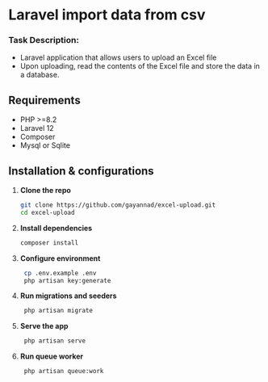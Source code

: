 # Laravel import data from csv

### Task Description:

- Laravel application that allows users to upload an Excel file 
- Upon uploading, read the contents of the Excel file and store the data in a database.

## Requirements

- PHP  >=8.2
- Laravel 12
- Composer
- Mysql or Sqlite


## Installation & configurations

1. **Clone the repo**
   ```bash
   git clone https://github.com/gayannad/excel-upload.git
   cd excel-upload


2. **Install dependencies**
   ```bash
   composer install


3. **Configure environment**
   ```bash
    cp .env.example .env
    php artisan key:generate

4. **Run migrations and seeders**
   ```bash
    php artisan migrate

5. **Serve the app**
   ```bash
    php artisan serve

6. **Run queue worker**
   ```bash
    php artisan queue:work


   
